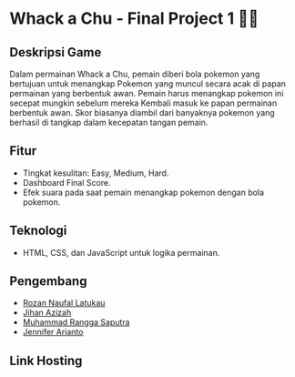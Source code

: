 # Whack a Chu - Final Project 1 🐹💛

## Deskripsi Game
Dalam permainan Whack a Chu, pemain diberi bola pokemon yang bertujuan untuk menangkap Pokemon yang muncul secara acak di papan permainan yang berbentuk awan. Pemain harus menangkap pokemon ini secepat mungkin sebelum mereka Kembali masuk ke papan permainan berbentuk awan. Skor biasanya diambil dari banyaknya pokemon yang berhasil di tangkap dalam kecepatan tangan pemain.

## Fitur 
- Tingkat kesulitan: Easy, Medium, Hard.
- Dashboard Final Score.
- Efek suara pada saat pemain menangkap pokemon dengan bola pokemon.

## Teknologi 
- HTML, CSS, dan JavaScript untuk logika permainan.

## Pengembang 
- [Rozan Naufal Latukau]()
- [Jihan Azizah]()
- [Muhammad Rangga Saputra](https://instagram.com/ranggargs)
- [Jennifer Arianto]()

## Link Hosting

